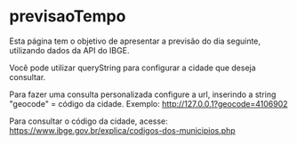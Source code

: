 # previsaoTempo

Esta página tem o objetivo de apresentar a previsão do dia seguinte, utilizando dados da API do IBGE.

Você pode utilizar queryString para configurar a cidade que deseja consultar.

Para fazer uma consulta personalizada configure a url, inserindo a string "geocode" = código da cidade.
Exemplo:
http://127.0.0.1?geocode=4106902

Para consultar o código da cidade, acesse: https://www.ibge.gov.br/explica/codigos-dos-municipios.php